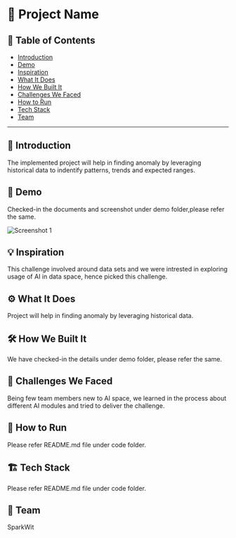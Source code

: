 # 🚀 Project Name

## 📌 Table of Contents
- [Introduction](#introduction)
- [Demo](#demo)
- [Inspiration](#inspiration)
- [What It Does](#what-it-does)
- [How We Built It](#how-we-built-it)
- [Challenges We Faced](#challenges-we-faced)
- [How to Run](#how-to-run)
- [Tech Stack](#tech-stack)
- [Team](#team)

---

## 🎯 Introduction
The implemented project will help in finding anomaly by leveraging historical data to indentify patterns, trends and expected ranges.

## 🎥 Demo
Checked-in the documents and screenshot under demo folder,please refer the same.

![Screenshot 1](link-to-image)

## 💡 Inspiration
This challenge involved around data sets and we were intrested in exploring usage of AI in data space, hence picked this challenge.

## ⚙️ What It Does
Project will help in finding anomaly by leveraging historical data.

## 🛠️ How We Built It
We have checked-in the details under demo folder, please refer the same.

## 🚧 Challenges We Faced
Being few team members new to AI space, we learned in the process about different AI modules and tried to deliver the challenge.

## 🏃 How to Run
Please refer README.md file under code folder.

## 🏗️ Tech Stack
Please refer README.md file under code folder.

## 👥 Team
SparkWit
